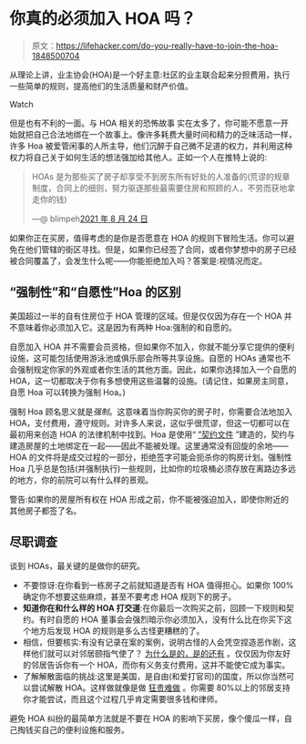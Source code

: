 # 你真的必须加入 HOA 吗？

> 原文：<https://lifehacker.com/do-you-really-have-to-join-the-hoa-1848500704>

从理论上讲，业主协会(HOA)是一个好主意:社区的业主联合起来分担费用，执行一些简单的规则，提高他们的生活质量和财产价值。

Watch

但是也有不利的一面。与 HOA 相关的恐怖故事 实在太多了，你可能不愿意一开始就把自己合法地绑在一个故事上。像许多耗费大量时间和精力的乏味活动一样，许多 Hoa 被爱管闲事的人所主导，他们沉醉于自己微不足道的权力，并利用这种权力将自己关于如何生活的想法强加给其他人。正如一个人在推特上说的:

> HOAs 是为那些买了房子却享受不到房东所有好处的人准备的(荒谬的规章制度，合同上的细则，努力驱逐那些最需要住房和照顾的人，不劳而获地拿走你的钱)
> 
> —@ blimpeh[2021 年 8 月 24 日](https://twitter.com/blimpeh/status/1429967947959660554?ref_src=twsrc%5Etfw)

如果你正在买房，值得考虑的是你是否愿意在 HOA 的规则下冒险生活。你可以避免在他们管辖的街区寻找。但是，如果你已经签了合同，或者你梦想中的房子已经被合同覆盖了，会发生什么呢——你能拒绝加入吗？答案是:视情况而定。

## “强制性”和“自愿性”Hoa 的区别

美国超过一半的自有住房位于 HOA 管理的区域。但是仅仅因为存在一个 HOA 并不意味着你必须加入它。这是因为有两种 Hoa:强制的和自愿的。

自愿加入 HOA 并不需要会员资格，但如果你不加入，你就不能分享它提供的便利设施，这可能包括使用游泳池或俱乐部会所等共享设施。自愿的 HOAs 通常也不会强制规定你家的外观或者你生活的其他方面。因此，如果你选择加入一个自愿的 HOA，这一切都取决于你有多想使用这些温馨的设施。(请记住，如果房主同意，自愿 Hoa 可以转换为强制 Hoa。)

强制 Hoa 顾名思义就是*强制*。这意味着当你购买你的房子时，你需要合法地加入 HOA，支付费用，遵守规则。对许多人来说，这似乎很荒谬，但这一切都可以在最初用来创造 HOA 的法律机制中找到。Hoa 是使用“ [”契约文件](https://www.homelight.com/blog/hoa-documents/) ”建造的，契约与建造房屋的土地绑定在一起——因此不能被处理。这里通常没有回旋的余地——HOA 的文件将是成交过程的一部分，拒绝签字可能会扼杀你的购房计划。强制性 Hoa 几乎总是包括(并强制执行)一些规则，比如你的垃圾桶必须存放在离路边多远的地方，你的前院可以有什么样的景观。

警告:如果你的房屋所有权在 HOA 形成之前，你不能被强迫加入，即使你附近的其他房子都签了名。

## 尽职调查

谈到 HOAs，最关键的是做你的研究。

*   不要惊讶:在你看到一栋房子之前就知道是否有 HOA 值得担心。如果你 100%确定你不想要这些麻烦，甚至不要考虑 HOA 规则下的房子。
*   **知道你在和什么样的 HOA 打交道**:在你最后一次购买之前，回顾一下规则和契约。有时自愿的 HOA 董事会会强烈暗示你必须加入，没有什么比在你买下这个地方后发现 HOA 的规则是多么古怪更糟糕的了。
*   相信，但要核实:有没有记录在案的案例，说明古怪的人会凭空捏造恶作剧，这样他们就可以对邻居颐指气使了？ [为什么是的，是的还有](https://wgntv.com/news/fake-homeowners-association-files-real-liens-on-homes-after-fake-bills-go-unpaid/) 。仅仅因为你友好的邻居告诉你有一个 HOA，而你有义务支付费用，这并不能使它成为事实。
*   了解解散面临的挑战:这里是美国，是自由(和爱打官司)的国度，所以你当然可以尝试解散 HOA。这样做就像是做 [狂贵难做](https://www.lawyers.com/legal-info/real-estate/homeowners-association-law/dissolving-an-hoa.html) 。你需要 80%以上的邻居支持你才能尝试，而且这个过程几乎肯定需要很多钱和律师。

避免 HOA 纠纷的最简单方法就是不要在 HOA 的影响下买房，像个傻瓜一样，自己掏钱买自己的便利设施和服务。